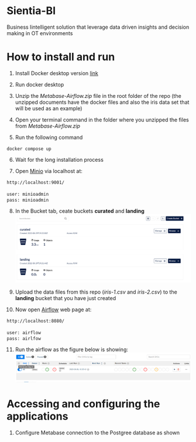 # Sientia-BI
Business Iintelligent solution that leverage data driven insights and decision making in OT environments 

# How to install and run

  1. Install Docker desktop version [link](https://www.docker.com/products/docker-desktop/)
  
  2. Run docker desktop
  
  3. Unzip the *Metabase-Airflow.zip* file in the root folder of the repo (the unzipped documents have the docker files and also the iris data set that will be used as an example)
  
  4. Open your terminal command in the folder where you unzipped the files from *Metabase-Airflow.zip*
  
  5. Run the following command
  
  ```
  docker compose up
  ```
  
  6. Wait for the long installation process
  
  7. Open [Minio](https://min.io/) via localhost at:
  
  ```
  http://localhost:9001/
  
  user: minioadmin
  pass: minioadmin
  ```

  8. In the Bucket tab, ceate buckets **curated** and **landing** ![Minio bucket creation](/figures/MicrosoftTeams-image%20(1).png)
  
  9. Upload the data files from this repo (*iris-1.csv* and *iris-2.csv*) to the **landing** bucket that you have just created 
  
  10. Now open [Airflow](https://airflow.apache.org/) web page at:
  
  ```
  http://localhost:8080/
  
  user: airflow
  pass: airlfow
  ```
  
  11. Run the airflow as the figure below is showing: ![airflow_picture](/figures/MicrosoftTeams-image%20(2).png)
  
  # Accessing and configuring the applications
  
  1. Configure Metabase connection to the Postgree database as shown 
  


